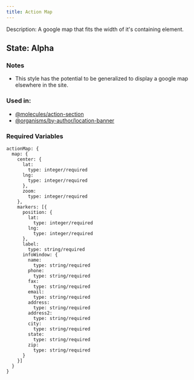 ```yaml
---
title: Action Map
---
```

Description: A google map that fits the width of it's containing element.
## State: Alpha
### Notes
- This style has the potential to be generalized to display a google map elsewhere in the site.
### Used in:
- [@molecules/action-section](?p=molecules-action-section)
- [@organisms/by-author/location-banner](?p=organisms-location-banner)
### Required Variables
~~~
actionMap: {
  map: {
    center: {
      lat:
        type: integer/required
      lng:
        type: integer/required
      },
      zoom:
        type: integer/required
    },
    markers: [{
      position: {
        lat:
          type: integer/required
        lng:
          type: integer/required
      },
      label:
        type: string/required
      infoWindow: {
        name:
          type: string/required
        phone:
          type: string/required
        fax:
          type: string/required
        email:
          type: string/required
        address:
          type: string/required
        address2:
          type: string/required
        city:
          type: string/required
        state:
          type: string/required
        zip:
          type: string/required
      }
    }]
  }
}
~~~
